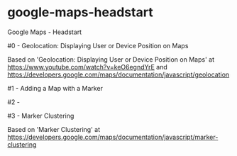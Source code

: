# google-maps-headstart
Google Maps - Headstart


#0 - Geolocation: Displaying User or Device Position on Maps

Based on 'Geolocation: Displaying User or Device Position on Maps' at https://www.youtube.com/watch?v=keO6egndYrE and https://developers.google.com/maps/documentation/javascript/geolocation

#1 - Adding a Map with a Marker

#2 - 

#3 - Marker Clustering

Based on 'Marker Clustering' at https://developers.google.com/maps/documentation/javascript/marker-clustering


